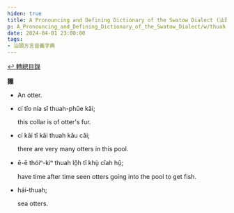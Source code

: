 ```yaml
---
hiden: true
title: A Pronouncing and Defining Dictionary of the Swatow Dialect (汕頭方言音義字典) / thuah
p: A_Pronouncing_and_Defining_Dictionary_of_the_Swatow_Dialect/w/thuah
date: 2024-04-01 23:00:00
tags: 
- 汕頭方言音義字典
---
```


[↩️ 轉總目錄](/A_Pronouncing_and_Defining_Dictionary_of_the_Swatow_Dialect)


**獺**
- An otter.

- cí tîo nía sĭ thuah-phûe kâi;

  this collar is of otter's fur.

- cí kâi tî kâi thuah kău căi;

  there are very many otters in this pool.

- ē-ē thóiⁿ-kìⁿ thuah lô̤h tî khṳ̀ cîah hṳ̂;

  have time after time seen otters going into the pool to get fish.

- hái-thuah;

  sea otters.